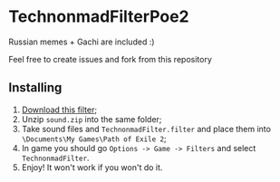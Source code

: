 # TechnonmadFilterPoe2

Russian memes + Gachi are included :)

Feel free to create issues and fork from this repository

## Installing

1. [Download this filter](https://github.com/Technonmad/TechnonmadFilterPoe2/releases/tag/v1.0);
2. Unzip `sound.zip` into the same folder;
3. Take sound files and `TechnonmadFilter.filter` and place them into `\Documents\My Games\Path of Exile 2`;
4. In game you should go `Options -> Game -> Filters` and select `TechnonmadFilter`.
5. Enjoy! It won't work if you won't do it.
